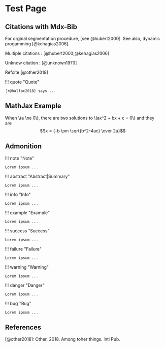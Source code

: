 # Test Page

## Citations with Mdx-Bib

For orginal segmentation procedure, [see @hubert2000].
See also, dynamic progamming [@kehagias2006].

Multiple citations : [@hubert2000;@kehagias2006]

Unknow citation : [@unknown1970]

Refcite [@other2018]

!!! quote "Quote"

    [+@hallac2018] says ...

## MathJax Example

When \\(a \ne 0\\), there are two solutions to \\(ax^2 + bx + c = 0\\) and they are
$$x = {-b \pm \sqrt{b^2-4ac} \over 2a}$$

## Admonition

!!! note "Note"
    
    Lorem ipsum ...

!!! abstract "Abstract|Summary"
    
    Lorem ipsum ...

!!! info "Info"
    
    Lorem ipsum ...

!!! example "Example"
    
    Lorem ipsum ...

!!! success "Success"
    
    Lorem ipsum ...

!!! failure "Failure"
    
    Lorem ipsum ...

!!! warning "Warning"
    
    Lorem ipsum ...

!!! danger "Danger"
    
    Lorem ipsum ...

!!! bug "Bug"
    
    Lorem ipsum ...

## References

[@other2018]: Other, 2018. Among toher things. Intl Pub.
